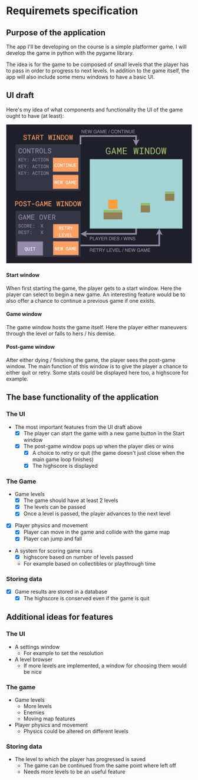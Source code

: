 # Requiremets specification
## Purpose of the application
The app I'll be developing on the course is a simple platformer game. I will develop the game in python with the pygame library.

The idea is for the game to be composed of small levels that the player has to pass in order to progress to next levels. In addition to the game itself, the app will also include some menu windows to have a basic UI.


## UI draft
Here's my idea of what components and functionality the UI of the game ought to have (at least):

![ui-draft](./images/ui-draft.png)
#### Start window
When first starting the game, the player gets to a start window. Here the player can select to begin a new game. An interesting feature would be to also offer a chance to continue a previous game if one exists.

#### Game window
The game window hosts the game itself. Here the player either maneuvers through the level or falls to hers / his demise.

#### Post-game window
After either dying / finishing the game, the player sees the post-game window. The main function of this window is to give the player a chance to either quit or retry. Some stats could be displayed here too, a highscore for example.


## The base functionality of the application
### The UI
- The most important features from the UI draft above
  - [x] The player can start the game with a new game button in the Start window
  - [x] The post-game window pops up when the player dies or wins
    - [x] A choice to retry or quit (the game doesn't just close when the main game loop finishes)
    - [x] The highscore is displayed

### The Game
- Game levels
  - [x] The game should have at least 2 levels
  - [x] The levels can be passed
  - [x] Once a level is passed, the player advances to the next level
- [x] Player physics and movement
  - [x] Player can move in the game and collide with the game map
  - [x] Player can jump and fall
- A system for scoring game runs
  - [x] highscore based on number of levels passed
  - For example based on collectibles or playthrough time

### Storing data
- [x] Game results are stored in a database
  - [x] The highscore is conserved even if the game is quit

## Additional ideas for features
### The UI
- A settings window
  - For example to set the resolution
- A level browser
  - If more levels are implemented, a window for choosing them would be nice

### The game
- Game levels
  - More levels
  - Enemies
  - Moving map features
- Player physics and movement
  - Physics could be altered on different levels

### Storing data
- The level to which the player has progressed is saved
  - The game can be continued from the same point where left off
  - Needs more levels to be an useful feature



